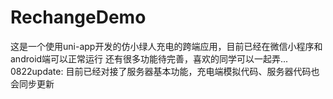 # RechangeDemo

这是一个使用uni-app开发的仿小绿人充电的跨端应用，目前已经在微信小程序和android端可以正常运行
还有很多功能待完善，喜欢的同学可以一起弄...
0822update:
目前已经对接了服务器基本功能，充电端模拟代码、服务器代码也会同步更新
